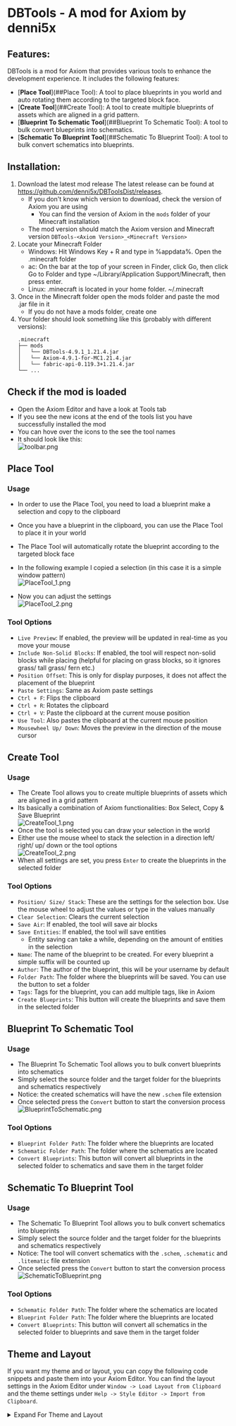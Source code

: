 # DBTools - A mod for Axiom by denni5x

## Features:

DBTools is a mod for Axiom that provides various tools to enhance the development experience. It includes the following features:
- [**Place Tool**](##Place Tool): A tool to place blueprints in you world and auto rotating them according to the targeted block face.
- [**Create Tool**](##Create Tool): A tool to create multiple blueprints of assets which are aligned in a grid pattern.
- [**Blueprint To Schematic Tool**](##Blueprint To Schematic Tool): A tool to bulk convert blueprints into schematics.
- [**Schematic To Blueprint Tool**](##Schematic To Blueprint Tool): A tool to bulk convert schematics into blueprints.

## Installation:

1. Download the latest mod release
   The latest release can be found at https://github.com/denni5x/DBToolsDist/releases. 
   - If you don't know which version to download, check the version of Axiom you are using
     - You can find the version of Axiom in the `mods` folder of your Minecraft installation
   - The mod version should match the Axiom version and Minecraft version `DBTools-<Axiom Version>_<Minecraft Version>`
2. Locate your Minecraft Folder 
   - Windows: Hit Windows Key + R and type in %appdata%. Open the .minecraft folder
   - ac: On the bar at the top of your screen in Finder, click Go, then click Go to Folder and type ~/Library/Application Support/Minecraft, then press enter. 
   - Linux: .minecraft is located in your home folder. ~/.minecraft
3. Once in the Minecraft folder open the mods folder and paste the mod .jar file in it
   - If you do not have a mods folder, create one
5. Your folder should look something like this (probably with different versions):
   ```
   .minecraft
   ├── mods
   │   └── DBTools-4.9.1_1.21.4.jar
   │   └── Axiom-4.9.1-for-MC1.21.4.jar
   │   └── fabric-api-0.119.3+1.21.4.jar
   └── ...
   ```
   
## Check if the mod is loaded
- Open the Axiom Editor and have a look at Tools tab
- If you see the new icons at the end of the tools list you have successfully installed the mod
- You can hove over the icons to the see the tool names
- It should look like this:  
![toolbar.png](media/toolbar.png)

## Place Tool

### Usage
- In order to use the Place Tool, you need to load a blueprint make a selection and copy to the clipboard
- Once you have a blueprint in the clipboard, you can use the Place Tool to place it in your world
- The Place Tool will automatically rotate the blueprint according to the targeted block face

- In the following example I copied a selection (in this case it is a simple window pattern)  
![PlaceTool_1.png](media/PlaceTool_1.png)
- Now you can adjust the settings  
![PlaceTool_2.png](media/PlaceTool_2.png)

### Tool Options
  - `Live Preview`: If enabled, the preview will be updated in real-time as you move your mouse
  - `Include Non-Solid Blocks`: If enabled, the tool will respect non-solid blocks while placing (helpful for placing on grass blocks, so it ignores grass/ tall grass/ fern etc.)
  - `Position Offset`: This is only for display purposes, it does not affect the placement of the blueprint
  - `Paste Settings`: Same as Axiom paste settings
  - `Ctrl + F`: Flips the clipboard
  - `Ctrl + R`: Rotates the clipboard
  - `Ctrl + V`: Paste the clipboard at the current mouse position
  - `Use Tool`: Also pastes the clipboard at the current mouse position
  - `Mousewheel Up/ Down`: Moves the preview in the direction of the mouse cursor

## Create Tool

### Usage
- The Create Tool allows you to create multiple blueprints of assets which are aligned in a grid pattern
- Its basically a combination of Axiom functionalities: Box Select, Copy & Save Blueprint  
![CreateTool_1.png](media/CreateTool_1.png)
- Once the tool is selected you can draw your selection in the world
- Either use the mouse wheel to stack the selection in a direction left/ right/ up/ down or the tool options  
![CreateTool_2.png](media/CreateTool_2.png)
- When all settings are set, you press `Enter` to create the blueprints in the selected folder

### Tool Options
- `Position/ Size/ Stack`: These are the settings for the selection box. Use the mouse wheel to adjust the values or type in the values manually
- `Clear Selection`: Clears the current selection
- `Save Air`: If enabled, the tool will save air blocks
- `Save Entities`: If enabled, the tool will save entities
  - Entity saving can take a while, depending on the amount of entities in the selection
- `Name`: The name of the blueprint to be created. For every blueprint a simple suffix will be counted up
- `Author`: The author of the blueprint, this will be your username by default
- `Folder Path`: The folder where the blueprints will be saved. You can use the button to set a folder
- `Tags`: Tags for the blueprint, you can add multiple tags, like in Axiom
- `Create Blueprints`: This button will create the blueprints and save them in the selected folder

## Blueprint To Schematic Tool

### Usage
- The Blueprint To Schematic Tool allows you to bulk convert blueprints into schematics
- Simply select the source folder and the target folder for the blueprints and schematics respectively
- Notice: the created schematics will have the new `.schem` file extension
- Once selected press the `Convert` button to start the conversion process  
![BlueprintToSchematic.png](media/BlueprintToSchematic.png)

### Tool Options
- `Blueprint Folder Path`: The folder where the blueprints are located
- `Schematic Folder Path`: The folder where the schematics are located
- `Convert Blueprints`: This button will convert all blueprints in the selected folder to schematics and save them in the target folder

## Schematic To Blueprint Tool

### Usage
- The Schematic To Blueprint Tool allows you to bulk convert schematics into blueprints
- Simply select the source folder and the target folder for the blueprints and schematics respectively
- Notice: The tool will convert schematics with the `.schem`, `.schematic` and `.litematic` file extension
- Once selected press the `Convert` button to start the conversion process  
![SchematicToBlueprint.png](media/SchematicToBlueprint.png)

### Tool Options
- `Schematic Folder Path`: The folder where the schematics are located
- `Blueprint Folder Path`: The folder where the blueprints are located
- `Convert Blueprints`: This button will convert all schematics in the selected folder to blueprints and save them in the target folder

## Theme and Layout

If you want my theme and or layout, you can copy the following code snippets and paste them into your Axiom Editor.
You can find the layout settings in the Axiom Editor under `Window -> Load Layout from Clipboard` and the theme 
settings under `Help -> Style Editor -> Import from Clipboard`.
<details>
<summary>Expand For Theme and Layout</summary>

### Catppuccin Mocha Blue Theme:

```
ASel0AEENhdHBwdWNjaW5fTW9jaGEJSW1HdWlEYXJrKQD/9NbNAf9wW1gC8C4eHgTwLh4eBf8bEREHZkQyMQhmRDIxCWZEMjEK/y4eHgv/RDIxDIJEMjEN/y4eHg6CGxERD/9wW1gQ/1pHRRH/RDIxEv/+vrQT//6+tBT/spmTFWZEMjEW/3BbWBf/spmTGH4uHh4ZzIZwbBr/hnBsG4BwW1gc//6+tB3//r60HjP6tIkfq/q0iSD/+rSJIf9EMjEigf6+tCOB/r60JP9EMjElgf6+tCb//r60J/+GcGwt/5yEfy7/hnBsMv+v4vkFBUCAAAAGQIAAAAdAgAAACECAAAALQUAAAA==
```

### Axiom Layout:

```
[Window][###Tools]
Pos=796,1909
Size=2511,115
Collapsed=0
DockId=0x00000004,0

[Window][###Tool Options]
Pos=0,30
Size=794,1994
Collapsed=0
DockId=0x00000001,1

[Window][###Clipboard]
Pos=3309,30
Size=531,396
Collapsed=0
DockId=0x0000000D,0

[Window][###TargetInfo]
Pos=3309,30
Size=531,396
Collapsed=0
DockId=0x0000000D,1

[Window][###Palette]
Pos=3309,428
Size=531,396
Collapsed=0
DockId=0x0000000E,0

[Window][###ActiveBlock]
Pos=3309,826
Size=531,199
Collapsed=0
DockId=0x0000000C,0

[Window][###History]
Pos=3309,1027
Size=531,597
Collapsed=0
DockId=0x0000000A,0

[Window][###WorldProperties]
Pos=3309,1626
Size=531,398
Collapsed=0
DockId=0x00000008,0

[Window][DockSpaceViewport_11111111]
Pos=0,30
Size=3840,1994
Collapsed=0

[Window][###Inventory]
Pos=3309,428
Size=531,396
Collapsed=0
DockId=0x0000000E,1

[Window][Debug##Default]
Pos=60,60
Size=400,400
Collapsed=0

[Window][###OpenBlueprint]
Pos=0,30
Size=794,1994
Collapsed=0
DockId=0x00000001,0

[Window][###StyleEditor]
Pos=1310,414
Size=1832,1259
Collapsed=0

[Table][0x26A1A81F,2]
Column 0  Weight=1.0354
Column 1  Weight=0.9646

[Docking][Data]
DockSpace           ID=0x8B93E3BD Window=0xA787BDB4 Pos=0,30 Size=3840,1994 Split=X
DockNode          ID=0x00000005 Parent=0x8B93E3BD SizeRef=3307,1000 Split=X
DockNode        ID=0x00000001 Parent=0x00000005 SizeRef=794,1000 Selected=0xE8563286
DockNode        ID=0x00000002 Parent=0x00000005 SizeRef=2511,1000 Split=Y Selected=0x1F1A625A
DockNode      ID=0x00000003 Parent=0x00000002 SizeRef=1239,1877 CentralNode=1 NoTabBar=1 Selected=0x1F1A625A
DockNode      ID=0x00000004 Parent=0x00000002 SizeRef=1239,115 Selected=0x80AFE82B
DockNode          ID=0x00000006 Parent=0x8B93E3BD SizeRef=531,1000 Split=Y Selected=0x34064FA7
DockNode        ID=0x00000007 Parent=0x00000006 SizeRef=300,800 Split=Y Selected=0x34064FA7
DockNode      ID=0x00000009 Parent=0x00000007 SizeRef=300,500 Split=Y Selected=0x34064FA7
DockNode    ID=0x0000000B Parent=0x00000009 SizeRef=300,400 Split=Y Selected=0x34064FA7
DockNode  ID=0x0000000D Parent=0x0000000B SizeRef=300,200 Selected=0x444DCCF9
DockNode  ID=0x0000000E Parent=0x0000000B SizeRef=300,200 Selected=0x1E514AEA
DockNode    ID=0x0000000C Parent=0x00000009 SizeRef=300,100 Selected=0x1D216E21
DockNode      ID=0x0000000A Parent=0x00000007 SizeRef=300,300 Selected=0xFE0E9DDF
DockNode        ID=0x00000008 Parent=0x00000006 SizeRef=300,200 Selected=0x602D8B84

[AxiomWindows]
tools
tool_options
palette
inventory
active_block
history
world_properties
clipboard
target_info
blueprint_browser
```

</details>